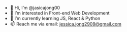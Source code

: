 - 👋 Hi, I’m @jasicajong00
- 👀 I’m interested in Front-end Web Development
- 🌱 I’m currently learning JS, React & Python
- 📫 Reach me via email: jessica.jong2909@gmail.com

<!---
jasicajong00/jasicajong00 is a ✨ special ✨ repository because its `README.md` (this file) appears on your GitHub profile.
You can click the Preview link to take a look at your changes.
--->
